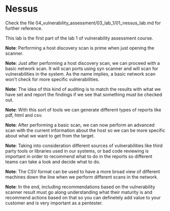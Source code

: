# Nessus

Check the file 04_vulnerability_assessment/03_lab_1/01_nessus_lab.md for further reference.

This lab is the first part of the lab 1 of vulnerability assessment course.

**Note**: Performing a host discovery scan is prime when just opening the scanner.

**Note**: Just after performing a host discovery scan, we can proceed with a basic network scan. It will scan ports using syn scanner and will scan for vulnerabilities in the system. As the name implies, a basic network scan won't check for more specific vulnerabilities.

**Note**: The idea of this kind of auditing is to match the results with what we have set and report the findings if we see that something must be checked out.

**Note**: With this sort of tools we can generate different types of reports like pdf, html and csv.

**Note**: After performing a basic scan, we can now perform an advanced scan with the current information about the host so we can be more specific about what we want to get from the target.

**Note**: Taking into consideration different sources of vulnerabilities like third party tools or libraries used in our systems, or bad code reviewing is important in order to recommend what to do in the reports so different teams can take a look and decide what to do.

**Note**: The CSV format can be used to have a more broad view of different machines down the line when we perform different scans in the network.

**Note**: In the end, including recommendations based on the vulnerability scanner result must go along understanding what their maturity is and recommend actions based on that so you can definetely add value to your customer and is very important as a pentester.